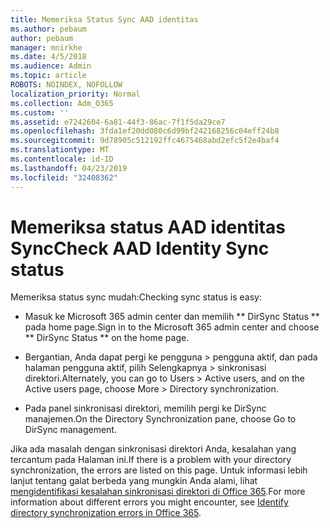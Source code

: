 ```yaml
---
title: Memeriksa Status Sync AAD identitas
ms.author: pebaum
author: pebaum
manager: mnirkhe
ms.date: 4/5/2018
ms.audience: Admin
ms.topic: article
ROBOTS: NOINDEX, NOFOLLOW
localization_priority: Normal
ms.collection: Adm_O365
ms.custom: ''
ms.assetid: e7242604-6a81-44f3-86ac-7f1f5da29ce7
ms.openlocfilehash: 3fda1ef20dd080c6d99bf242168256c04eff24b8
ms.sourcegitcommit: 9d78905c512192ffc4675468abd2efc5f2e4baf4
ms.translationtype: MT
ms.contentlocale: id-ID
ms.lasthandoff: 04/23/2019
ms.locfileid: "32408362"
---
```

# <a name="check-aad-identity-sync-status"></a><span data-ttu-id="ba762-102">Memeriksa status AAD identitas Sync</span><span class="sxs-lookup"><span data-stu-id="ba762-102">Check AAD Identity Sync status</span></span>

<span data-ttu-id="ba762-103">Memeriksa status sync mudah:</span><span class="sxs-lookup"><span data-stu-id="ba762-103">Checking sync status is easy:</span></span> 
  
- <span data-ttu-id="ba762-104">Masuk ke Microsoft 365 admin center dan memilih \*\* DirSync Status \*\* pada home page.</span><span class="sxs-lookup"><span data-stu-id="ba762-104">Sign in to the Microsoft 365 admin center and choose \*\* DirSync Status \*\* on the home page.</span></span> 
    
- <span data-ttu-id="ba762-105">Bergantian, Anda dapat pergi ke pengguna \> pengguna aktif, dan pada halaman pengguna aktif, pilih Selengkapnya \> sinkronisasi direktori.</span><span class="sxs-lookup"><span data-stu-id="ba762-105">Alternately, you can go to Users \> Active users, and on the Active users page, choose More \> Directory synchronization.</span></span>
    
- <span data-ttu-id="ba762-106">Pada panel sinkronisasi direktori, memilih pergi ke DirSync manajemen.</span><span class="sxs-lookup"><span data-stu-id="ba762-106">On the Directory Synchronization pane, choose Go to DirSync management.</span></span> 
    
<span data-ttu-id="ba762-107">Jika ada masalah dengan sinkronisasi direktori Anda, kesalahan yang tercantum pada Halaman ini.</span><span class="sxs-lookup"><span data-stu-id="ba762-107">If there is a problem with your directory synchronization, the errors are listed on this page.</span></span> <span data-ttu-id="ba762-108">Untuk informasi lebih lanjut tentang galat berbeda yang mungkin Anda alami, lihat [mengidentifikasi kesalahan sinkronisasi direktori di Office 365](https://support.office.com/article/b4fc07a5-97ea-4ca6-9692-108acab74067).</span><span class="sxs-lookup"><span data-stu-id="ba762-108">For more information about different errors you might encounter, see [Identify directory synchronization errors in Office 365](https://support.office.com/article/b4fc07a5-97ea-4ca6-9692-108acab74067).</span></span>
  

